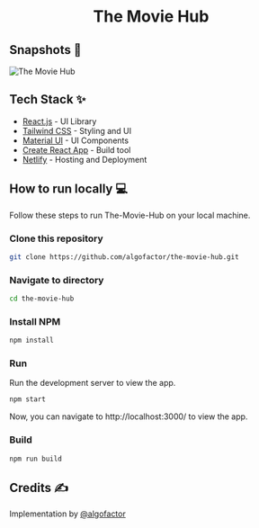 <div align="center">
	<h1> The Movie Hub </h1>
</div>

## Snapshots 📸

![The Movie Hub](https://user-images.githubusercontent.com/60526129/220411598-dbc51236-d078-4781-80f7-82b30f456e22.png)


## Tech Stack ✨

- [React.js](https://reactjs.org/) - UI Library
- [Tailwind CSS](https://tailwindcss.com/) - Styling and UI
- [Material UI](https://mui.com/) - UI Components
- [Create React App](https://create-react-app.dev/) - Build tool
- [Netlify](https://www.netlify.com/) - Hosting and Deployment

## How to run locally 💻

Follow these steps to run The-Movie-Hub on your local machine.

### Clone this repository

```bash
git clone https://github.com/algofactor/the-movie-hub.git
```

### Navigate to directory

```bash
cd the-movie-hub
```

### Install NPM

```bash
npm install
```

### Run

Run the development server to view the app.

```bash
npm start
```

Now, you can navigate to http://localhost:3000/ to view the app.

### Build

```bash
npm run build
```

## Credits ✍

Implementation by [@algofactor](https://github.com/algofactor)

